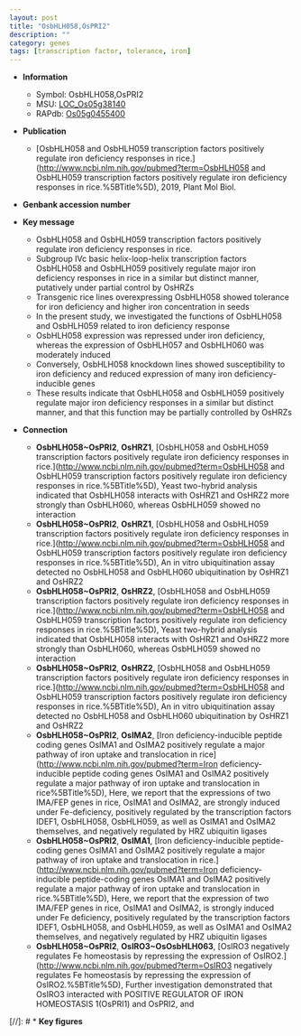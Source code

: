 ```yaml
---
layout: post
title: "OsbHLH058,OsPRI2"
description: ""
category: genes
tags: [transcription factor, tolerance, iron]
---
```


* **Information**  
    + Symbol: OsbHLH058,OsPRI2  
    + MSU: [LOC_Os05g38140](http://rice.uga.edu/cgi-bin/ORF_infopage.cgi?orf=LOC_Os05g38140)  
    + RAPdb: [Os05g0455400](http://rapdb.dna.affrc.go.jp/viewer/gbrowse_details/irgsp1?name=Os05g0455400)  

* **Publication**  
    + [OsbHLH058 and OsbHLH059 transcription factors positively regulate iron deficiency responses in rice.](http://www.ncbi.nlm.nih.gov/pubmed?term=OsbHLH058 and OsbHLH059 transcription factors positively regulate iron deficiency responses in rice.%5BTitle%5D), 2019, Plant Mol Biol.

* **Genbank accession number**  

* **Key message**  
    + OsbHLH058 and OsbHLH059 transcription factors positively regulate iron deficiency responses in rice.
    + Subgroup IVc basic helix-loop-helix transcription factors OsbHLH058 and OsbHLH059 positively regulate major iron deficiency responses in rice in a similar but distinct manner, putatively under partial control by OsHRZs
    + Transgenic rice lines overexpressing OsbHLH058 showed tolerance for iron deficiency and higher iron concentration in seeds
    + In the present study, we investigated the functions of OsbHLH058 and OsbHLH059 related to iron deficiency response
    + OsbHLH058 expression was repressed under iron deficiency, whereas the expression of OsbHLH057 and OsbHLH060 was moderately induced
    + Conversely, OsbHLH058 knockdown lines showed susceptibility to iron deficiency and reduced expression of many iron deficiency-inducible genes
    + These results indicate that OsbHLH058 and OsbHLH059 positively regulate major iron deficiency responses in a similar but distinct manner, and that this function may be partially controlled by OsHRZs

* **Connection**  
    + __OsbHLH058~OsPRI2__, __OsHRZ1__, [OsbHLH058 and OsbHLH059 transcription factors positively regulate iron deficiency responses in rice.](http://www.ncbi.nlm.nih.gov/pubmed?term=OsbHLH058 and OsbHLH059 transcription factors positively regulate iron deficiency responses in rice.%5BTitle%5D),  Yeast two-hybrid analysis indicated that OsbHLH058 interacts with OsHRZ1 and OsHRZ2 more strongly than OsbHLH060, whereas OsbHLH059 showed no interaction
    + __OsbHLH058~OsPRI2__, __OsHRZ1__, [OsbHLH058 and OsbHLH059 transcription factors positively regulate iron deficiency responses in rice.](http://www.ncbi.nlm.nih.gov/pubmed?term=OsbHLH058 and OsbHLH059 transcription factors positively regulate iron deficiency responses in rice.%5BTitle%5D),  An in vitro ubiquitination assay detected no OsbHLH058 and OsbHLH060 ubiquitination by OsHRZ1 and OsHRZ2
    + __OsbHLH058~OsPRI2__, __OsHRZ2__, [OsbHLH058 and OsbHLH059 transcription factors positively regulate iron deficiency responses in rice.](http://www.ncbi.nlm.nih.gov/pubmed?term=OsbHLH058 and OsbHLH059 transcription factors positively regulate iron deficiency responses in rice.%5BTitle%5D),  Yeast two-hybrid analysis indicated that OsbHLH058 interacts with OsHRZ1 and OsHRZ2 more strongly than OsbHLH060, whereas OsbHLH059 showed no interaction
    + __OsbHLH058~OsPRI2__, __OsHRZ2__, [OsbHLH058 and OsbHLH059 transcription factors positively regulate iron deficiency responses in rice.](http://www.ncbi.nlm.nih.gov/pubmed?term=OsbHLH058 and OsbHLH059 transcription factors positively regulate iron deficiency responses in rice.%5BTitle%5D),  An in vitro ubiquitination assay detected no OsbHLH058 and OsbHLH060 ubiquitination by OsHRZ1 and OsHRZ2
    + __OsbHLH058~OsPRI2__, __OsIMA2__, [Iron deficiency-inducible peptide coding genes OsIMA1 and OsIMA2 positively regulate a major pathway of iron uptake and translocation in rice](http://www.ncbi.nlm.nih.gov/pubmed?term=Iron deficiency-inducible peptide coding genes OsIMA1 and OsIMA2 positively regulate a major pathway of iron uptake and translocation in rice%5BTitle%5D),  Here, we report that the expressions of two IMA/FEP genes in rice, OsIMA1 and OsIMA2, are strongly induced under Fe-deficiency, positively regulated by the transcription factors IDEF1, OsbHLH058, OsbHLH059, as well as OsIMA1 and OsIMA2 themselves, and negatively regulated by HRZ ubiquitin ligases
    + __OsbHLH058~OsPRI2__, __OsIMA1__, [Iron deficiency-inducible peptide-coding genes OsIMA1 and OsIMA2 positively regulate a major pathway of iron uptake and translocation in rice.](http://www.ncbi.nlm.nih.gov/pubmed?term=Iron deficiency-inducible peptide-coding genes OsIMA1 and OsIMA2 positively regulate a major pathway of iron uptake and translocation in rice.%5BTitle%5D),  Here, we report that the expression of two IMA/FEP genes in rice, OsIMA1 and OsIMA2, is strongly induced under Fe deficiency, positively regulated by the transcription factors IDEF1, OsbHLH058, and OsbHLH059, as well as OsIMA1 and OsIMA2 themselves, and negatively regulated by HRZ ubiquitin ligases
    + __OsbHLH058~OsPRI2__, __OsIRO3~OsOsbHLH063__, [OsIRO3 negatively regulates Fe homeostasis by repressing the expression of OsIRO2.](http://www.ncbi.nlm.nih.gov/pubmed?term=OsIRO3 negatively regulates Fe homeostasis by repressing the expression of OsIRO2.%5BTitle%5D),  Further investigation demonstrated that OsIRO3 interacted with POSITIVE REGULATOR OF IRON HOMEOSTASIS 1(OsPRI1) and OsPRI2, and

[//]: # * **Key figures**  


